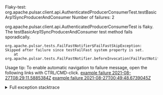         
Flaky-test: org.apache.pulsar.client.api.AuthenticatedProducerConsumerTest.testBasicArp1SyncProducerAndConsumer
Number of failures: 2

org.apache.pulsar.client.api.AuthenticatedProducerConsumerTest is flaky. The testBasicArp1SyncProducerAndConsumer test method fails sporadically.

```
org.apache.pulsar.tests.FailFastNotifier$FailFastSkipException: Skipped after failure since testFailFast system property is set.
	at org.apache.pulsar.tests.FailFastNotifier.beforeInvocation(FailFastNotifier.java:88)

```

Usage tip: To enable automatic navigation to failure message, open the following links with CTRL/CMD-click.
[example failure 2021-08-27T08:29:11.5885384Z](https://github.com/apache/pulsar/runs/3441181143?check_suite_focus=true#step:9:630)
[example failure 2021-08-27T00:49:48.6739045Z](https://github.com/apache/pulsar/runs/3438608157?check_suite_focus=true#step:9:640)


<details>
<summary>Full exception stacktrace</summary>
<code><pre>
org.apache.pulsar.tests.FailFastNotifier$FailFastSkipException: Skipped after failure since testFailFast system property is set.
	at org.apache.pulsar.tests.FailFastNotifier.beforeInvocation(FailFastNotifier.java:88)

</pre></code>
</details>

